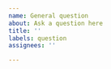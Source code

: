```yaml
---
name: General question
about: Ask a question here
title: ''
labels: question
assignees: ''

---
```


